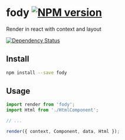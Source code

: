 # fody [![NPM version][npm-image]][npm-url]

Render in react with context and layout

 [![Dependency Status][daviddm-image]][daviddm-url]

## Install

```sh
npm install --save fody
```

## Usage

```js
import render from 'fody';
import Html from './HtmlComponent';

// ...

render({ context, Component, data, Html });
```

[npm-image]: https://img.shields.io/npm/v/fody.svg?style=flat-square
[npm-url]: https://npmjs.org/package/fody
[daviddm-image]: https://david-dm.org/turacojs/fody.svg?theme=shields.io
[daviddm-url]: https://david-dm.org/turacojs/fody
